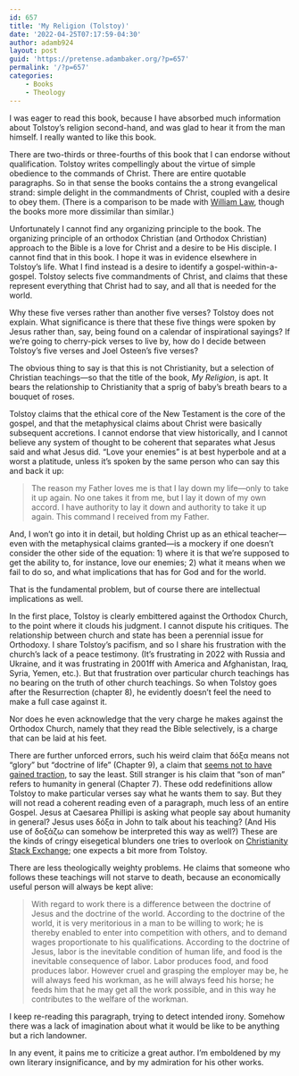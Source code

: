 ```yaml
---
id: 657
title: 'My Religion (Tolstoy)'
date: '2022-04-25T07:17:59-04:30'
author: adamb924
layout: post
guid: 'https://pretense.adambaker.org/?p=657'
permalink: '/?p=657'
categories:
    - Books
    - Theology
---
```


I was eager to read this book, because I have absorbed much information about Tolstoy’s religion second-hand, and was glad to hear it from the man himself. I really wanted to like this book.

There are two-thirds or three-fourths of this book that I can endorse without qualification. Tolstoy writes compellingly about the virtue of simple obedience to the commands of Christ. There are entire quotable paragraphs. So in that sense the books contains the a strong evangelical strand: simple delight in the commandments of Christ, coupled with a desire to obey them. (There is a comparison to be made with [William Law](https://pretense.adambaker.org/?p=156), though the books more more dissimilar than similar.)

Unfortunately I cannot find any organizing principle to the book. The organizing principle of an orthodox Christian (and Orthodox Christian) approach to the Bible is a love for Christ and a desire to be His disciple. I cannot find that in this book. I hope it was in evidence elsewhere in Tolstoy’s life. What I find instead is a desire to identify a gospel-within-a-gospel. Tolstoy selects five commandments of Christ, and claims that these represent everything that Christ had to say, and all that is needed for the world.

Why these five verses rather than another five verses? Tolstoy does not explain. What significance is there that these five things were spoken by Jesus rather than, say, being found on a calendar of inspirational sayings? If we’re going to cherry-pick verses to live by, how do I decide between Tolstoy’s five verses and Joel Osteen’s five verses?

The obvious thing to say is that this is not Christianity, but a selection of Christian teachings—so that the title of the book, *My Religion*, is apt. It bears the relationship to Christianity that a sprig of baby’s breath bears to a bouquet of roses.

Tolstoy claims that the ethical core of the New Testament is the core of the gospel, and that the metaphysical claims about Christ were basically subsequent accretions. I cannot endorse that view historically, and I cannot believe any system of thought to be coherent that separates what Jesus said and what Jesus did. “Love your enemies” is at best hyperbole and at a worst a platitude, unless it’s spoken by the same person who can say this and back it up:

> The reason my Father loves me is that I lay down my life—only to take it up again. No one takes it from me, but I lay it down of my own accord. I have authority to lay it down and authority to take it up again. This command I received from my Father.

And, I won’t go into it in detail, but holding Christ up as an ethical teacher—even with the metaphysical claims granted—is a mockery if one doesn’t consider the other side of the equation: 1) where it is that we’re supposed to get the ability to, for instance, love our enemies; 2) what it means when we fail to do so, and what implications that has for God and for the world.

That is the fundamental problem, but of course there are intellectual implications as well.

In the first place, Tolstoy is clearly embittered against the Orthodox Church, to the point where it clouds his judgment. I cannot dispute his critiques. The relationship between church and state has been a perennial issue for Orthodoxy. I share Tolstoy’s pacifism, and so I share his frustration with the church’s lack of a peace testimony. (It’s frustrating in 2022 with Russia and Ukraine, and it was frustrating in 2001ff with America and Afghanistan, Iraq, Syria, Yemen, etc.). But that frustration over particular church teachings has no bearing on the truth of other church teachings. So when Tolstoy goes after the Resurrection (chapter 8), he evidently doesn’t feel the need to make a full case against it.

Nor does he even acknowledge that the very charge he makes against the Orthodox Church, namely that they read the Bible selectively, is a charge that can be laid at his feet.

There are further unforced errors, such his weird claim that δόξα means not “glory” but “doctrine of life” (Chapter 9), a claim that [seems not to have gained traction](http://www.perseus.tufts.edu/hopper/text?doc=Perseus%3Atext%3A1999.04.0057%3Aentry%3Ddo%2Fca%5E), to say the least. Still stranger is his claim that “son of man” refers to humanity in general (Chapter 7). These odd redefinitions allow Tolstoy to make particular verses say what he wants them to say. But they will not read a coherent reading even of a paragraph, much less of an entire Gospel. Jesus at Caesarea Phillipi is asking what people say about humanity in general? Jesus uses δόξα in John to talk about his teaching? (And His use of δοξάζω can somehow be interpreted this way as well?) These are the kinds of cringy eisegetical blunders one tries to overlook on [Christianity Stack Exchange](https://christianity.stackexchange.com/); one expects a bit more from Tolstoy.

There are less theologically weighty problems. He claims that someone who follows these teachings will not starve to death, because an economically useful person will always be kept alive:

> With regard to work there is a difference between the doctrine of Jesus and the doctrine of the world. According to the doctrine of the world, it is very meritorious in a man to be willing to work; he is thereby enabled to enter into competition with others, and to demand wages proportionate to his qualifications. According to the doctrine of Jesus, labor is the inevitable condition of human life, and food is the inevitable consequence of labor. Labor produces food, and food produces labor. However cruel and grasping the employer may be, he will always feed his workman, as he will always feed his horse; he feeds him that he may get all the work possible, and in this way he contributes to the welfare of the workman.

I keep re-reading this paragraph, trying to detect intended irony. Somehow there was a lack of imagination about what it would be like to be anything but a rich landowner.

In any event, it pains me to criticize a great author. I’m emboldened by my own literary insignificance, and by my admiration for his other works.